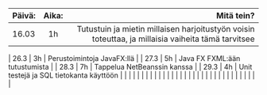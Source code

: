 
| Päivä: | Aika: | Mitä tein? |
| :---         |     :---:      |          ---: |
| 16.03             |  1h           |  Tutustuin ja mietin millaisen harjoitustyön voisin toteuttaa, ja millaisia vaiheita tämä tarvitsee            | 

| 26.3             |  3h           | Perustoimintoja JavaFX:llä            |
| 27.3              |   5h          |  Java FX FXML:ään tutustumista             |
| 28.3              |  7h           |  Tappelua NetBeanssin kanssa              |
| 29.3              |  4h           |  Unit testejä ja SQL tietokanta käyttöön          |
|                |             |                |
|                |             |                |
|                |             |                |
|                |             |                |
|                |             |                |
|                |             |                |
|                |             |                |
|                |             |                |

